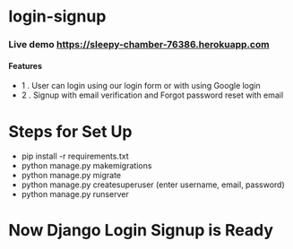 # login-signup

### Live demo <span>https://sleepy-chamber-76386.herokuapp.com</span>

#### Features

- 1 . User can login using our login form or with using Google login
- 2 . Signup with email verification and Forgot password reset with email

# Steps for Set Up

- pip install -r requirements.txt
- python manage.py makemigrations
- python manage.py migrate
- python manage.py createsuperuser (enter username, email, password)
- python manage.py runserver

# Now Django Login Signup is Ready

